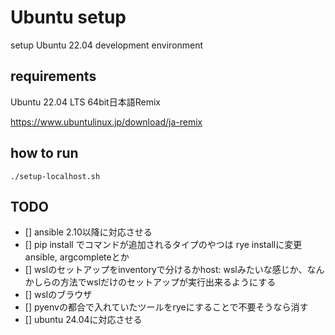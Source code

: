# Ubuntu setup

setup Ubuntu 22.04 development environment

## requirements

Ubuntu 22.04 LTS 64bit日本語Remix

https://www.ubuntulinux.jp/download/ja-remix

## how to run

```shell
./setup-localhost.sh
```

## TODO

- [] ansible 2.10以降に対応させる
- [] pip install でコマンドが追加されるタイプのやつは rye installに変更 ansible, argcompleteとか
- [] wslのセットアップをinventoryで分けるかhost: wslみたいな感じか、なんかしらの方法でwslだけのセットアップが実行出来るようにする
- [] wslのブラウザ
- [] pyenvの都合で入れていたツールをryeにすることで不要そうなら消す
- [] ubuntu 24.04に対応させる
